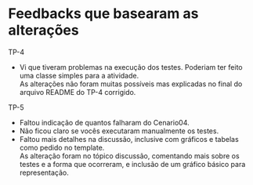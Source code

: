# Feedbacks que basearam as alterações
TP-4  
- Vi que tiveram problemas na execução dos testes. Poderiam ter feito uma classe simples para a atividade.  
  As alterações não foram muitas possíveis mas explicadas no final do arquivo README do TP-4 corrigido.  

TP-5  
- Faltou indicação de quantos falharam do Cenario04.  
- Não ficou claro se vocês executaram manualmente os testes.  
- Faltou mais detalhes na discussão, inclusive com gráficos e tabelas como pedido no template.  
  As alteração foram no tópico discussão, comentando mais sobre os testes e a forma que ocorreram, e inclusão de um gráfico básico para representação.  
